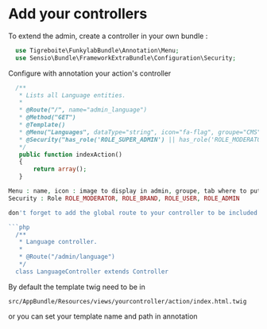 #  Add your controllers

To extend the admin, create a controller in your own bundle :

```php
  use Tigreboite\FunkylabBundle\Annotation\Menu;
  use Sensio\Bundle\FrameworkExtraBundle\Configuration\Security;
```

Configure with annotation your action's controller

```php
  /**
   * Lists all Language entities.
   *
   * @Route("/", name="admin_language")
   * @Method("GET")
   * @Template()
   * @Menu("Languages", dataType="string", icon="fa-flag", groupe="CMS")
   * @Security("has_role('ROLE_SUPER_ADMIN') || has_role('ROLE_MODERATOR')")
   */
   public function indexAction()
   {
       return array();
   }

Menu : name, icon : image to display in admin, groupe, tab where to put this action
Security : Role ROLE_MODERATOR, ROLE_BRAND, ROLE_USER, ROLE_ADMIN

don't forget to add the global route to your controller to be included in the admin.

```php
  /**
   * Language controller.
   *
   * @Route("/admin/language")
   */
  class LanguageController extends Controller
```

By default the template twig need to be in


`src/AppBundle/Resources/views/yourcontroller/action/index.html.twig`

or you can set your template name and path in annotation
